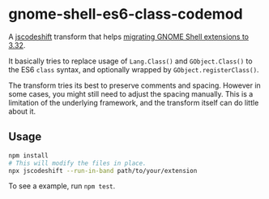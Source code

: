 # gnome-shell-es6-class-codemod

A [jscodeshift](https://github.com/facebook/jscodeshift/) transform that helps [migrating GNOME Shell extensions to 3.32](https://gitlab.gnome.org/GNOME/gnome-shell/merge_requests/361).

It basically tries to replace usage of `Lang.Class()` and `GObject.Class()` to the ES6 `class` syntax, and optionally wrapped by `GObject.registerClass()`.

The transform tries its best to preserve comments and spacing. However in some cases, you might still need to adjust the spacing manually. This is a limitation of the underlying framework, and the transform itself can do little about it.

## Usage

```bash
npm install
# This will modify the files in place.
npx jscodeshift --run-in-band path/to/your/extension
```

To see a example, run `npm test`.
